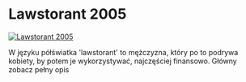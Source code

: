 Lawstorant 2005 
=============
[![Lawstorant 2005 ](http://vidos.pl/images/player.gif)](http://vidos.pl/lawstorant-2005)

 W języku półświatka 'lawstorant' to mężczyzna, który po to podrywa kobiety, by potem je wykorzystywać, najczęściej finansowo. Główny zobacz pełny opis
